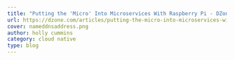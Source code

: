 ```yaml
---
title: "Putting the 'Micro' Into Microservices With Raspberry Pi - DZone IoT"
url: https://dzone.com/articles/putting-the-micro-into-microservices-with-raspberr
cover: nameddnsaddress.png
author: holly cummins
category: cloud native
type: blog
---
```

